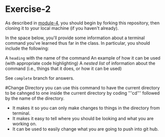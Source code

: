 # Exercise-2

As described in [module-4](https://github.com/INFO-201/m4-git-intro), you should begin by forking this repository, then cloning it to your local machine (if you haven't already).

In the space below, you'll provide some information about a terminal command you've learned thus far in the class. In particular, you should include the following:

A `heading` with the name of the command
An example of how it can be used (with appropriate code highlighting)
A _nested list_ of information about the command (i.e., things that it does, or how it can be used)

See `complete` branch for answers.

#Change Directory
you can use this command to have the current directory to be cahnged to one inside the current directory by coding '''cd''' followed by the name of the directory.

- It makes it so you can only make changes to things in the directory from terminal.
- It makes it easy to tell where you should be looking and what you are working on.
- It can be used to easily change what you are going to push into git hub.